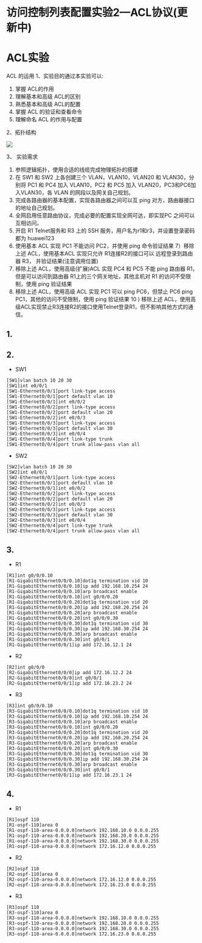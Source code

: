 # 访问控制列表配置实验2—ACL协议(更新中)


# ACL实验

ACL 的运用
1、实验目的通过本实验可以:
1) 掌握 ACL的作用
2) 理解基本和高级 ACL的区别
3) 熟悉基本和高级 ACL的配置
4) 掌握 ACL 的验证和查看命令
5) 理解命名 ACL 的作用与配置

2、拓扑结构

![](https://pic.imgdb.cn/item/65178f5cc458853aef376fdc.jpg)

3、 实验需求 
1) 参照逻辑拓扑，使用合适的线缆完成物理拓扑的搭建 
2) 在 SW1 和 SW2 上各创建三个 VLAN，VLAN10，VLAN20 和 VLAN30，分别将 PC1 和 PC4 加入 VLAN10，PC2 和 PC5 加入 VLAN20，PC3和PC6加入VLAN30，各 VLAN 的网段以及网关自己规划。
3) 完成各路由器的基本配置，实现各路由器之间可以互 ping 对方，路由器接口的地址自己规划。
4) 全网启用任意路由协议，完成必要的配置实现全网可达，即实现PC 之间可以互相访问。
5) 开启 R1 Telnet服务和 R3 上的 SSH 服务，用户名为r1和r3，并设置登录密码都为 huawei123
6) 使用基本 ACL 实现 PC1 不能访问 PC2，并使用 ping 命令验证结果
7）移除上述 ACL，使用基本ACL 实现只允许 R1连接R2的接口可以 远程登录到路由器 R3， 并验证结果(注意调用位置)
8) 移除上述 ACL，使用高级(扩展)ACL 实现 PC4 和 PC5 不能 ping 路由器 R1，但是可以访问到路由器 R1上的三个网关地址，其他主机对 R1 的访问不受限制，使用 ping 验证结果
9) 移除上述 ACL，使用高级 ACL 实现 PC1 可以 ping PC6，但禁止 PC6 ping PC1，其他的访问不受限制，使用 ping 验证结果
10 ) 移除上述 ACL，使用高级ACL实现禁止R3连接R2的接口使用Telnet登录R1，但不影响其他方式的通信。



## 1.

## 2.

- SW1

```
[SW1]vlan batch 10 20 30
[SW1]int e0/0/1
[SW1-Ethernet0/0/1]port link-type access 
[SW1-Ethernet0/0/1]port default vlan 10
[SW1-Ethernet0/0/1]int e0/0/2
[SW1-Ethernet0/0/2]port link-type access
[SW1-Ethernet0/0/2]port default vlan 20
[SW1-Ethernet0/0/2]int e0/0/3
[SW1-Ethernet0/0/3]port link-type access
[SW1-Ethernet0/0/3]port default vlan 30
[SW1-Ethernet0/0/3]int e0/0/4
[SW1-Ethernet0/0/4]port link-type trunk 
[SW1-Ethernet0/0/4]port trunk allow-pass vlan all 
```

- SW2

```
[SW2]vlan batch 10 20 30
[SW2]int e0/0/1
[SW2-Ethernet0/0/1]port link-type access 
[SW2-Ethernet0/0/1]port default vlan 10
[SW2-Ethernet0/0/1]int e0/0/2
[SW2-Ethernet0/0/2]port link-type access
[SW2-Ethernet0/0/2]port default vlan 20
[SW2-Ethernet0/0/2]int e0/0/3
[SW2-Ethernet0/0/3]port link-type access
[SW2-Ethernet0/0/3]port default vlan 30
[SW2-Ethernet0/0/3]int e0/0/4
[SW2-Ethernet0/0/4]port link-type trunk 
[SW2-Ethernet0/0/4]port trunk allow-pass vlan all 
```

## 3.

- R1

```
[R1]int g0/0/0.10
[R1-GigabitEthernet0/0/0.10]dot1q termination vid 10
[R1-GigabitEthernet0/0/0.10]ip add 192.168.10.254 24
[R1-GigabitEthernet0/0/0.10]arp broadcast enable 
[R1-GigabitEthernet0/0/0.10]int g0/0/0.20
[R1-GigabitEthernet0/0/0.20]dot1q termination vid 20
[R1-GigabitEthernet0/0/0.20]ip add 192.168.20.254 24
[R1-GigabitEthernet0/0/0.20]arp broadcast enable
[R1-GigabitEthernet0/0/0.20]int g0/0/0.30
[R1-GigabitEthernet0/0/0.30]dot1q termination vid 30
[R1-GigabitEthernet0/0/0.30]ip add 192.168.30.254 24
[R1-GigabitEthernet0/0/0.30]arp broadcast enable
[R1-GigabitEthernet0/0/0.30]int g0/0/1
[R1-GigabitEthernet0/0/1]ip add 172.16.12.1 24
```

- R2

```
[R2]int g0/0/0
[R2-GigabitEthernet0/0/0]ip add 172.16.12.2 24
[R2-GigabitEthernet0/0/0]int g0/0/1
[R2-GigabitEthernet0/0/1]ip add 172.16.23.2 24
```

- R3

```
[R3]int g0/0/0.10
[R3-GigabitEthernet0/0/0.10]dot1q termination vid 10
[R3-GigabitEthernet0/0/0.10]ip add 192.168.10.254 24
[R3-GigabitEthernet0/0/0.10]arp broadcast enable 
[R3-GigabitEthernet0/0/0.10]int g0/0/0.20
[R3-GigabitEthernet0/0/0.20]dot1q termination vid 20
[R3-GigabitEthernet0/0/0.20]ip add 192.168.20.254 24
[R3-GigabitEthernet0/0/0.20]arp broadcast enable
[R3-GigabitEthernet0/0/0.20]int g0/0/0.30
[R3-GigabitEthernet0/0/0.30]dot1q termination vid 30
[R3-GigabitEthernet0/0/0.30]ip add 192.168.30.254 24
[R3-GigabitEthernet0/0/0.30]arp broadcast enable
[R3-GigabitEthernet0/0/0.30]int g0/0/1
[R3-GigabitEthernet0/0/1]ip add 172.16.23.1 24
```

## 4.

- R1

```
[R1]ospf 110
[R1-ospf-110]area 0
[R1-ospf-110-area-0.0.0.0]network 192.168.10.0 0.0.0.255
[R1-ospf-110-area-0.0.0.0]network 192.168.20.0 0.0.0.255
[R1-ospf-110-area-0.0.0.0]network 192.168.30.0 0.0.0.255
[R1-ospf-110-area-0.0.0.0]network 172.16.12.0 0.0.0.255
```

- R2

```
[R2]ospf 110
[R2-ospf-110]area 0
[R2-ospf-110-area-0.0.0.0]network 172.16.12.0 0.0.0.255
[R2-ospf-110-area-0.0.0.0]network 172.16.23.0 0.0.0.255
```

- R3

```
[R3]ospf 110
[R3-ospf-110]area 0
[R3-ospf-110-area-0.0.0.0]network 192.168.10.0 0.0.0.255
[R3-ospf-110-area-0.0.0.0]network 192.168.20.0 0.0.0.255
[R3-ospf-110-area-0.0.0.0]network 192.168.30.0 0.0.0.255
[R3-ospf-110-area-0.0.0.0]network 172.16.23.0 0.0.0.255
```


